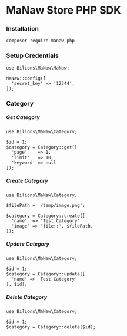 # MaNaw Store PHP SDK

### Installation

`composer require manaw-php`

### Setup Credentials

```
use Bilions\MaNaw\MaNaw;

MaNaw::config([
  'secret_key' => '12344',
]);
```

### Category

##### Get Category

```
use Bilions\MaNaw\Category;

$id = 1;
$category = Category::get([
  'page'    => 1,
  'limit'   => 10,
  'keyword' => null
]);
```

##### Create Category

```
use Bilions\MaNaw\Category;

$filePath = '/temp/image.png';

$category = Category::create([
  'name'  => 'Test Category'
  'image' => 'file::'. $filePath,
]);
```

##### Update Category

```
use Bilions\MaNaw\Category;

$id = 1;
$category = Category::update([
  'name' => 'Test Category'
], $id);
```

##### Delete Category

```
use Bilions\MaNaw\Category;

$id = 1;
$category = Category::delete($id);
```
